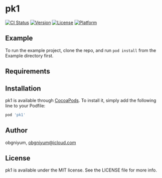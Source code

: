 # pk1

[![CI Status](https://img.shields.io/travis/obgniyum/pk1.svg?style=flat)](https://travis-ci.org/obgniyum/pk1)
[![Version](https://img.shields.io/cocoapods/v/pk1.svg?style=flat)](https://cocoapods.org/pods/pk1)
[![License](https://img.shields.io/cocoapods/l/pk1.svg?style=flat)](https://cocoapods.org/pods/pk1)
[![Platform](https://img.shields.io/cocoapods/p/pk1.svg?style=flat)](https://cocoapods.org/pods/pk1)

## Example

To run the example project, clone the repo, and run `pod install` from the Example directory first.

## Requirements

## Installation

pk1 is available through [CocoaPods](https://cocoapods.org). To install
it, simply add the following line to your Podfile:

```ruby
pod 'pk1'
```

## Author

obgniyum, obgniyum@icloud.com

## License

pk1 is available under the MIT license. See the LICENSE file for more info.
